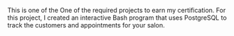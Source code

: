 This is one of the One of the required projects to earn my certification. For this project, I created an interactive Bash program that uses PostgreSQL to track the customers and appointments for your salon.
